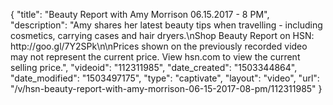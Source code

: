 {
    "title": "Beauty Report with Amy Morrison 06.15.2017 - 8 PM",
    "description": "Amy shares her latest beauty tips when travelling - including cosmetics, carrying cases and hair dryers.\nShop Beauty Report on HSN: http:\/\/goo.gl\/7Y2SPk\n\nPrices shown on the previously recorded video may not represent the current price.  View hsn.com to view the current selling price.",
    "videoid": "112311985",
    "date_created": "1503344864",
    "date_modified": "1503497175",
    "type": "captivate",
    "layout": "video",
    "url": "\/v\/hsn-beauty-report-with-amy-morrison-06-15-2017-08-pm\/112311985"
}